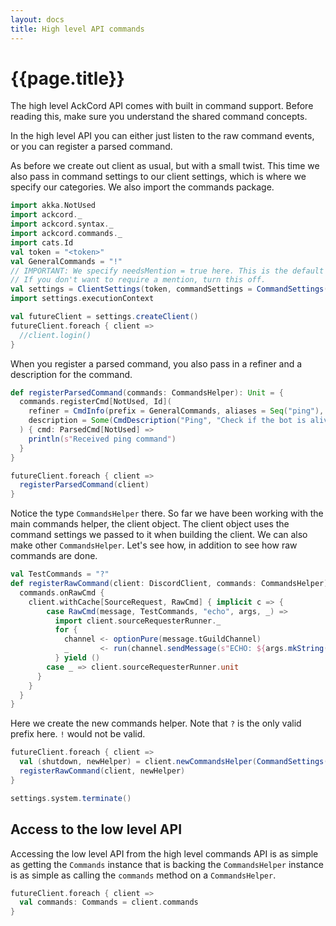 ```yaml
---
layout: docs
title: High level API commands
---
```


# {{page.title}}
The high level AckCord API comes with built in command support. Before reading this, make sure you understand the shared command concepts.

In the high level API you can either just listen to the raw command events, or you can register a parsed command.

As before we create out client as usual, but with a small twist. This time we also pass in command settings to our client settings, which is where we specify our categories. We also import the commands package.
```scala mdoc:silent
import akka.NotUsed
import ackcord._
import ackcord.syntax._
import ackcord.commands._
import cats.Id
val token = "<token>"
val GeneralCommands = "!"
// IMPORTANT: We specify needsMention = true here. This is the default option.
// If you don't want to require a mention, turn this off.
val settings = ClientSettings(token, commandSettings = CommandSettings(prefixes = Set(GeneralCommands), needsMention = true))
import settings.executionContext

val futureClient = settings.createClient()
futureClient.foreach { client =>
  //client.login()
}
```

When you register a parsed command, you also pass in a refiner and a description for the command.
```scala mdoc
def registerParsedCommand(commands: CommandsHelper): Unit = {
  commands.registerCmd[NotUsed, Id](
  	refiner = CmdInfo(prefix = GeneralCommands, aliases = Seq("ping"), filters = Seq(CmdFilter.NonBot, CmdFilter.InGuild)),
    description = Some(CmdDescription("Ping", "Check if the bot is alive"))
  ) { cmd: ParsedCmd[NotUsed] =>
    println(s"Received ping command")
  }
}

futureClient.foreach { client =>
  registerParsedCommand(client)
}
```

Notice the type `CommandsHelper` there. So far we have been working with the main commands helper, the client object. The client object uses the command settings we passed to it when building the client. We can also make other `CommandsHelper`. Let's see how, in addition to see how raw commands are done.

```scala mdoc
val TestCommands = "?"
def registerRawCommand(client: DiscordClient, commands: CommandsHelper): Unit = {
  commands.onRawCmd {
    client.withCache[SourceRequest, RawCmd] { implicit c => {
        case RawCmd(message, TestCommands, "echo", args, _) =>
          import client.sourceRequesterRunner._
          for {
            channel <- optionPure(message.tGuildChannel)
            _       <- run(channel.sendMessage(s"ECHO: ${args.mkString(" ")}"))
          } yield ()
        case _ => client.sourceRequesterRunner.unit
      }
    }
  }
}

```

Here we create the new commands helper. Note that `?` is the only valid prefix here. `!` would not be valid.
```scala mdoc
futureClient.foreach { client =>
  val (shutdown, newHelper) = client.newCommandsHelper(CommandSettings(prefixes = Set(TestCommands), needsMention = true))
  registerRawCommand(client, newHelper)
}
```

```scala mdoc:invisible
settings.system.terminate()
```

## Access to the low level API
Accessing the low level API from the high level commands API is as simple as getting the `Commands` instance that is backing the `CommandsHelper` instance is as simple as calling the `commands` method on a `CommandsHelper`.
```scala mdoc
futureClient.foreach { client =>
  val commands: Commands = client.commands
}
```